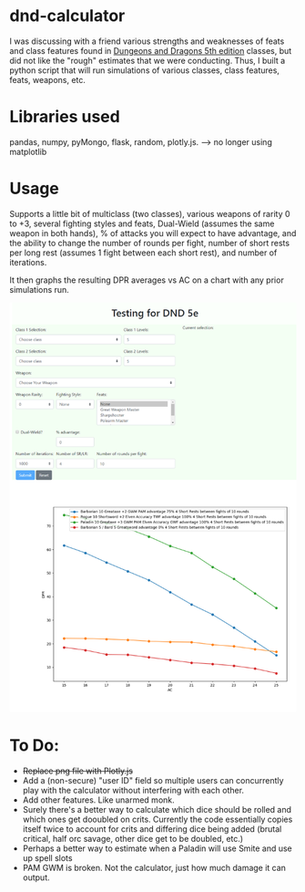 # dnd-calculator
I was discussing with a friend various strengths and weaknesses of feats and class features found in [Dungeons and Dragons 5th edition](https://www.dndbeyond.com/sources/basic-rules) classes, but did not like the "rough" estimates that we were conducting. Thus, I built a python script that will run simulations of various classes, class features, feats, weapons, etc.

# Libraries used
pandas, numpy, pyMongo, flask, random, plotly.js.
--> no longer using matplotlib

# Usage
Supports a little bit of multiclass (two classes), various weapons of rarity 0 to +3, several fighting styles and feats, Dual-Wield (assumes the same weapon in both hands), % of attacks you will expect to have advantage, and the ability to change the number of rounds per fight, number of short rests per long rest (assumes 1 fight between each short rest), and number of iterations. 

It then graphs the resulting DPR averages vs AC on a chart with any prior simulations run.

![Example page](./readme_figs/example.png)

# To Do:
* <del>Replace png file with Plotly.js</del>
* Add a (non-secure) "user ID" field so multiple users can concurrently play with the calculator without interfering with each other.
* Add other features. Like unarmed monk.
* Surely there's a better way to calculate which dice should be rolled and which ones get dooubled on crits. Currently the code essentially copies itself twice to account for crits and differing dice being added (brutal critical, half orc savage, other dice get to be doubled, etc.)
* Perhaps a better way to estimate when a Paladin will use Smite and use up spell slots
* PAM GWM is broken. Not the calculator, just how much damage it can output.
